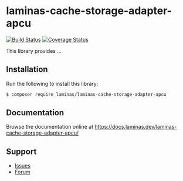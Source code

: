 # laminas-cache-storage-adapter-apcu

[![Build Status](https://travis-ci.com/laminas/laminas-cache-storage-adapter-apcu.svg?branch=master)](https://travis-ci.com/laminas/laminas-cache-storage-adapter-apcu)
[![Coverage Status](https://coveralls.io/repos/github/laminas/laminas-cache-storage-adapter-apcu/badge.svg?branch=master)](https://coveralls.io/github/laminas/laminas-cache-storage-adapter-apcu?branch=master)

This library provides …

## Installation

Run the following to install this library:

```bash
$ composer require laminas/laminas-cache-storage-adapter-apcu
```

## Documentation

Browse the documentation online at https://docs.laminas.dev/laminas-cache-storage-adapter-apcu/

## Support

* [Issues](https://github.com/laminas/laminas-cache-storage-adapter-apcu/issues/)
* [Forum](https://discourse.laminas.dev/)
